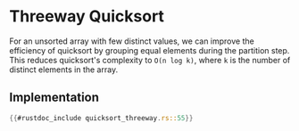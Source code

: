 # Threeway Quicksort

For an unsorted array with few distinct values, we can
improve the efficiency of quicksort by grouping equal elements
during the partition step. This reduces quicksort's complexity to
`O(n log k)`, where `k` is the number of distinct elements in the array.

## Implementation

```rust
{{#rustdoc_include quicksort_threeway.rs::55}}
```
